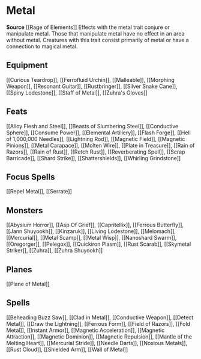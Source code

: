 ﻿---
id: '505'
name: Metal
rarity: Common
source: '[[DATABASE/source/Rage of Elements|Rage of Elements]]'
trait:
- Metal
type: Trait

---
# Metal

**Source** [[Rage of Elements]]
Effects with the metal trait conjure or manipulate metal. Those that manipulate metal have no effect in an area without metal. Creatures with this trait consist primarily of metal or have a connection to magical metal.

## Equipment

[[Curious Teardrop]], [[Ferrofluid Urchin]], [[Malleable]], [[Morphing Weapon]], [[Resonant Guitar]], [[Rustbringer]], [[Silver Snake Cane]], [[Spiny Lodestone]], [[Staff of Metal]], [[Zuhra's Gloves]]

## Feats

[[Alloy Flesh and Steel]], [[Beasts of Slumbering Steel]], [[Conductive Sphere]], [[Consume Power]], [[Elemental Artillery]], [[Flash Forge]], [[Hell of 1,000,000 Needles]], [[Lightning Rod]], [[Magnetic Field]], [[Magnetic Pinions]], [[Metal Carapace]], [[Molten Wire]], [[Plate in Treasure]], [[Rain of Razors]], [[Rain of Rust]], [[Retch Rust]], [[Reverberating Spell]], [[Scrap Barricade]], [[Shard Strike]], [[Shattershields]], [[Whirling Grindstone]]

## Focus Spells

[[Repel Metal]], [[Serrate]]

## Monsters

[[Abysium Horror]], [[Asp Of Grief]], [[Capritellix]], [[Ferrous Butterfly]], [[Jann Shuyookh]], [[Kinzaruk]], [[Living Lodestone]], [[Melomach]], [[Mercurial]], [[Metal Scamp]], [[Metal Wisp]], [[Nanoshard Swarm]], [[Oregorger]], [[Pelegox]], [[Quickiron Plasm]], [[Rust Scarab]], [[Skymetal Striker]], [[Zuhra]], [[Zuhra Shuyookh]]

## Planes

[[Plane of Metal]]

## Spells

[[Beheading Buzz Saw]], [[Clad in Metal]], [[Conductive Weapon]], [[Detect Metal]], [[Draw the Lightning]], [[Ferrous Form]], [[Field of Razors]], [[Fold Metal]], [[Instant Armor]], [[Magnetic Acceleration]], [[Magnetic Attraction]], [[Magnetic Dominion]], [[Magnetic Repulsion]], [[Mantle of the Melting Heart]], [[Mercurial Stride]], [[Needle Darts]], [[Noxious Metals]], [[Rust Cloud]], [[Shielded Arm]], [[Wall of Metal]]